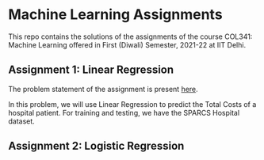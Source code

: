 # Machine Learning Assignments
This repo contains the solutions of the assignments of the course COL341: Machine Learning offered in First (Diwali) Semester, 2021-22 at IIT Delhi.

## Assignment 1: Linear Regression
The problem statement of the assignment is present [here](./A1-Linear-Regression/A1-PS.pdf). 

In this problem, we will use Linear Regression to predict the Total Costs of a hospital patient. For training and testing, we have the SPARCS Hospital dataset. 

## Assignment 2: Logistic Regression

